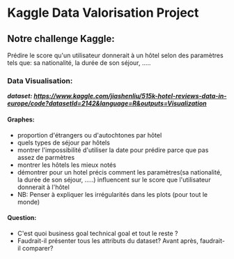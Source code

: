 # Kaggle Data Valorisation Project


##  Notre challenge Kaggle:
Prédire le score qu'un utilisateur donnerait à un hôtel selon des paramètres tels que: sa nationalité, la durée de son séjour, .....

### Data Visualisation:
___dataset: https://www.kaggle.com/jiashenliu/515k-hotel-reviews-data-in-europe/code?datasetId=2142&language=R&outputs=Visualization___

#### Graphes:
  - proportion d'étrangers ou d'autochtones par hôtel
  - quels types de séjour par hôtels 
  - montrer l'impossibilité d'utiliser la date pour prédire parce que pas assez de parmètres
  - montrer les hôtels les mieux notés 
  - démontrer pour un hotel précis comment les paramètres(sa nationalité, la durée de son séjour, .....) influencent sur le score que l'utilisateur donnerait à l'hôtel
  - NB: Penser à expliquer les irrégularités dans les plots (pour tout le monde) 

#### Question:
  - C'est quoi business goal technical goal et tout le reste ?
  - Faudrait-il présenter tous les attributs du dataset? Avant après, faudrait-il comparer?
